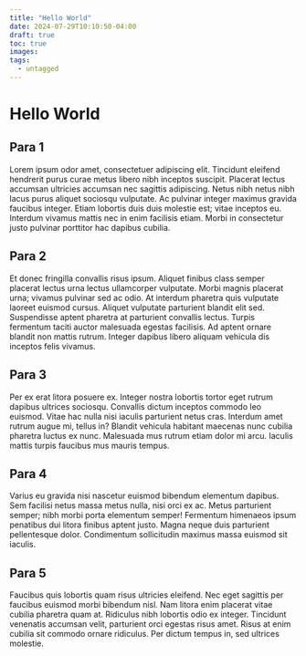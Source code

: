 ```yaml
---
title: "Hello World"
date: 2024-07-29T10:10:50-04:00
draft: true
toc: true
images:
tags:
  - untagged
---
```


# Hello World

## Para 1

Lorem ipsum odor amet, consectetuer adipiscing elit. Tincidunt eleifend hendrerit purus curae metus libero nibh inceptos suscipit. Placerat lectus accumsan ultricies accumsan nec sagittis adipiscing. Netus nibh netus nibh lacus purus aliquet sociosqu vulputate. Ac pulvinar integer maximus gravida faucibus integer. Etiam lobortis duis duis molestie est; vitae inceptos eu. Interdum vivamus mattis nec in enim facilisis etiam. Morbi in consectetur justo pulvinar porttitor hac dapibus cubilia.

## Para 2

Et donec fringilla convallis risus ipsum. Aliquet finibus class semper placerat lectus urna lectus ullamcorper vulputate. Morbi magnis placerat urna; vivamus pulvinar sed ac odio. At interdum pharetra quis vulputate laoreet euismod cursus. Aliquet vulputate parturient blandit elit sed. Suspendisse aptent pharetra at parturient convallis lectus. Turpis fermentum taciti auctor malesuada egestas facilisis. Ad aptent ornare blandit non mattis rutrum. Integer dapibus libero aliquam vehicula dis inceptos felis vivamus.

## Para 3

Per ex erat litora posuere ex. Integer nostra lobortis tortor eget rutrum dapibus ultrices sociosqu. Convallis dictum inceptos commodo leo euismod. Vitae hac nulla nisi iaculis parturient netus cras. Interdum amet rutrum augue mi, tellus in? Blandit vehicula habitant maecenas nunc cubilia pharetra luctus ex nunc. Malesuada mus rutrum etiam dolor mi arcu. Iaculis mattis turpis faucibus mus mauris tempus.

## Para 4

Varius eu gravida nisi nascetur euismod bibendum elementum dapibus. Sem facilisi netus massa metus nulla, nisi orci ex ac. Metus parturient semper; nibh morbi porta elementum semper! Fermentum himenaeos ipsum penatibus dui litora finibus aptent justo. Magna neque duis parturient pellentesque dolor. Condimentum sollicitudin maximus massa euismod sit iaculis.

## Para 5

Faucibus quis lobortis quam risus ultricies eleifend. Nec eget sagittis per faucibus euismod morbi bibendum nisl. Nam litora enim placerat vitae cubilia pharetra quam at. Ridiculus nibh lobortis odio ex integer. Tincidunt venenatis accumsan velit, parturient orci egestas risus amet. Risus at enim cubilia sit commodo ornare ridiculus. Per dictum tempus in, sed ultrices molestie.
